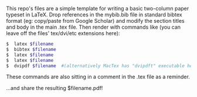 This repo's files are a simple template for writing a basic two-column
paper typeset in LaTeX.  Drop references in the mybib.bib file in standard
bibtex format (eg: copy/paste from Google Scholar) and modify the section
titles and body in the main .tex file.  Then render with commands like
(you can leave off the files' tex/dvi/etc extensions here):

``` bash
$  latex $filename
$  bibtex $filename
$  latex $filename
$  latex $filename
$  dvipdf $filename  #(alternatively MacTex has "dvipdft" executable here)
```
These commands are also sitting in a comment in the .tex file as a
reminder.

...and share the resulting $filename.pdf!
